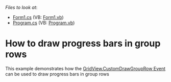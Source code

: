 <!-- default file list -->
*Files to look at*:

* [Form1.cs](./CS/Form1.cs) (VB: [Form1.vb](./VB/Form1.vb))
* [Program.cs](./CS/Program.cs) (VB: [Program.vb](./VB/Program.vb))
<!-- default file list end -->
# How to draw progress bars in group rows


<p>This example demonstrates how the <a href="http://documentation.devexpress.com/#WindowsForms/DevExpressXtraGridViewsGridGridView_CustomDrawGroupRowtopic">GridView.CustomDrawGroupRow Event</a> can be used to draw progress bars in group rows</p>

<br/>


